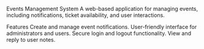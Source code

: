 Events Management System
A web-based application for managing events, including notifications, ticket availability, and user interactions.

Features
Create and manage event notifications.
User-friendly interface for administrators and users.
Secure login and logout functionality.
View and reply to user notes.

